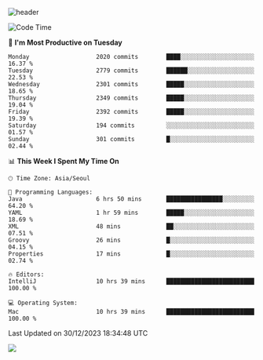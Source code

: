 ![header](https://capsule-render.vercel.app/api?type=Egg&color=timeAuto&height=300&section=header&text=PoPo&fontSize=90&animation=fadeIn)

  <!--START_SECTION:waka-->
![Code Time](http://img.shields.io/badge/Code%20Time-1%2C336%20hrs%2046%20mins-blue)

📅 **I'm Most Productive on Tuesday** 

```text
Monday                   2020 commits        ████░░░░░░░░░░░░░░░░░░░░░   16.37 % 
Tuesday                  2779 commits        ██████░░░░░░░░░░░░░░░░░░░   22.53 % 
Wednesday                2301 commits        █████░░░░░░░░░░░░░░░░░░░░   18.65 % 
Thursday                 2349 commits        █████░░░░░░░░░░░░░░░░░░░░   19.04 % 
Friday                   2392 commits        █████░░░░░░░░░░░░░░░░░░░░   19.39 % 
Saturday                 194 commits         ░░░░░░░░░░░░░░░░░░░░░░░░░   01.57 % 
Sunday                   301 commits         █░░░░░░░░░░░░░░░░░░░░░░░░   02.44 % 
```


📊 **This Week I Spent My Time On** 

```text
🕑︎ Time Zone: Asia/Seoul

💬 Programming Languages: 
Java                     6 hrs 50 mins       ████████████████░░░░░░░░░   64.20 % 
YAML                     1 hr 59 mins        █████░░░░░░░░░░░░░░░░░░░░   18.69 % 
XML                      48 mins             ██░░░░░░░░░░░░░░░░░░░░░░░   07.51 % 
Groovy                   26 mins             █░░░░░░░░░░░░░░░░░░░░░░░░   04.15 % 
Properties               17 mins             █░░░░░░░░░░░░░░░░░░░░░░░░   02.74 % 

🔥 Editors: 
IntelliJ                 10 hrs 39 mins      █████████████████████████   100.00 % 

💻 Operating System: 
Mac                      10 hrs 39 mins      █████████████████████████   100.00 % 
```


 Last Updated on 30/12/2023 18:34:48 UTC
<!--END_SECTION:waka-->



<img src="https://capsule-render.vercel.app/api?type=Egg&color=timeAuto&height=300&section=footer&text=PoPo&fontSize=90&animation=fadeIn&reversal=true" />
